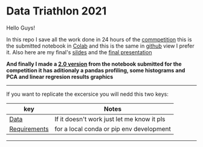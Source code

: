 # Data Triathlon 2021

Hello Guys!

In this repo I save all the work done in 24 hours of the [commpetition](https://platzi.com/blog/premiacion-data-triathlon/) this is the submitted notebook in [Colab](https://colab.research.google.com/drive/1n4c_F5tloLg13vz3PrLg778TCQfzjsJO?usp=sharing) and this is the same in [github](https://htmlpreview.github.io/?https://raw.githubusercontent.com/DLesmes/Data_Triathlon_2021/main/DiegoLesmes_data_triathlon.html) view I prefer it. Also here are my final's [sildes](https://github.com/DLesmes/Data_Triathlon_2021/blob/main/Datafolio_Data_Triatlhon_GranFinal.pdf)  and the [final presentation](https://youtu.be/MsIAr7fDHCw)

**And finally I made a [2.0 version](https://nbviewer.jupyter.org/github/DLesmes/Data_Triathlon_2021/blob/main/DiegoLesmes_data_triathlon2.0.ipynb) from the notebook submitted for the competition it has aditionaly a pandas profiling, some histograms and PCA and linear regresion results graphics**

---
If you want to replicate the excersice you will nedd this two keys:

|key|Notes|
|---|---|
|[Data](https://drive.google.com/drive/folders/1Q3_KXyXsvar0s8LaXPelM5BVqmaQYoEN?usp=sharing)|If it doesn't work just let me know it pls|
|[Requirements](https://github.com/DLesmes/Data_Triathlon_2021/blob/main/requirements.txt)|for a local conda or pip env development|
---
